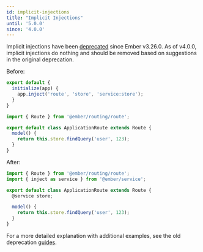 ```yaml
---
id: implicit-injections
title: "Implicit Injections"
until: '5.0.0'
since: '4.0.0'
---
```


Implicit injections have been [deprecated](https://deprecations.emberjs.com/v3.x#toc_implicit-injections) since Ember v3.26.0.  As of v4.0.0, implicit injections do nothing and should be removed based on suggestions in the original deprecation.

Before:

```js
export default {
  initialize(app) {
    app.inject('route', 'store', 'service:store');
  }
}
```

```js
import { Route } from '@ember/routing/route';

export default class ApplicationRoute extends Route {
  model() {
    return this.store.findQuery('user', 123);
  }
}
```

After:

```js
import { Route } from '@ember/routing/route';
import { inject as service } from '@ember/service';

export default class ApplicationRoute extends Route {
  @service store;

  model() {
    return this.store.findQuery('user', 123);
  }
}
```

For a more detailed explanation with additional examples, see the old deprecation [guides](https://deprecations.emberjs.com/v3.x#toc_implicit-injections).